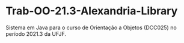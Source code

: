 # Trab-OO-21.3-Alexandria-Library
Sistema em Java para o curso de Orientação a Objetos (DCC025) no período 2021.3 da UFJF.
